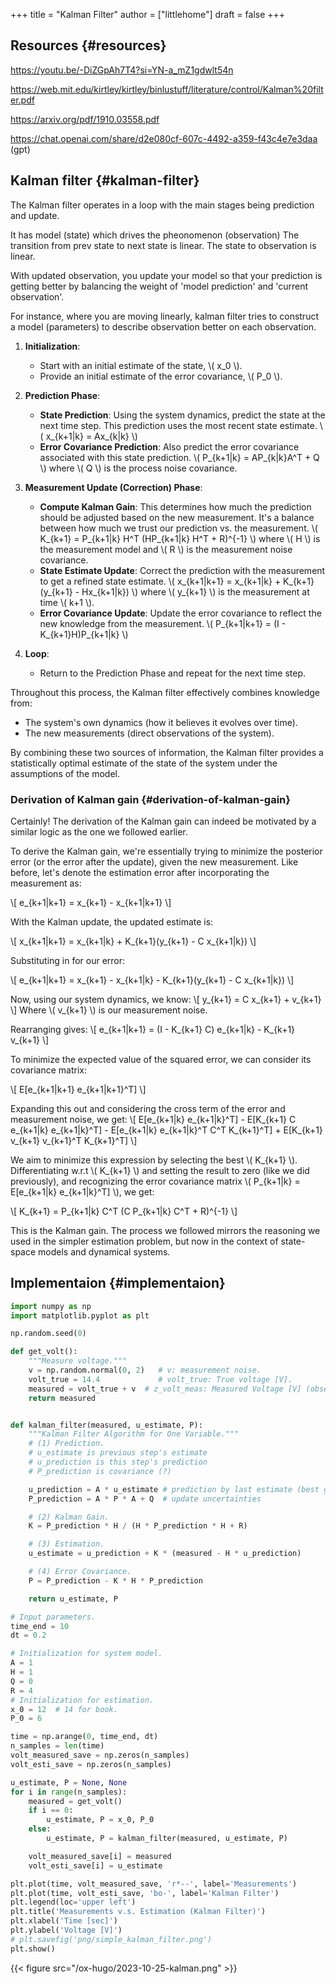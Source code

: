 +++
title = "Kalman Filter"
author = ["littlehome"]
draft = false
+++

## Resources {#resources}

<https://youtu.be/-DiZGpAh7T4?si=YN-a_mZ1gdwlt54n>

<https://web.mit.edu/kirtley/kirtley/binlustuff/literature/control/Kalman%20filter.pdf>

<https://arxiv.org/pdf/1910.03558.pdf>

<https://chat.openai.com/share/d2e080cf-607c-4492-a359-f43c4e7e3daa> (gpt)


## Kalman filter {#kalman-filter}

The Kalman filter operates in a loop with the main stages being prediction and update.

It has model (state) which drives the pheonomenon (observation)
The transition from prev state to next state is linear.
The state to observation is linear.

With updated observation, you update your model so that your prediction is getting better by balancing the weight of 'model prediction' and 'current observation'.

For instance, where you are moving linearly, kalman filter tries to construct a model (parameters) to describe observation better on each observation.

1.  ****Initialization****:
    -   Start with an initial estimate of the state, \\( x\_0 \\).
    -   Provide an initial estimate of the error covariance, \\( P\_0 \\).

2.  ****Prediction Phase****:
    -   ****State Prediction****: Using the system dynamics, predict the state at the next time step. This prediction uses the most recent state estimate.
        \\( x\_{k+1|k} = Ax\_{k|k} \\)
    -   ****Error Covariance Prediction****: Also predict the error covariance associated with this state prediction.
          \\( P\_{k+1|k} = AP\_{k|k}A^T + Q \\)
        where \\( Q \\) is the process noise covariance.

3.  ****Measurement Update (Correction) Phase****:
    -   ****Compute Kalman Gain****: This determines how much the prediction should be adjusted based on the new measurement. It's a balance between how much we trust our prediction vs. the measurement.
          \\( K\_{k+1} = P\_{k+1|k} H^T (HP\_{k+1|k} H^T + R)^{-1} \\)
        where \\( H \\) is the measurement model and \\( R \\) is the measurement noise covariance.
    -   ****State Estimate Update****: Correct the prediction with the measurement to get a refined state estimate.
          \\( x\_{k+1|k+1} = x\_{k+1|k} + K\_{k+1}(y\_{k+1} - Hx\_{k+1|k}) \\)
        where \\( y\_{k+1} \\) is the measurement at time \\( k+1 \\).
    -   ****Error Covariance Update****: Update the error covariance to reflect the new knowledge from the measurement.
        \\( P\_{k+1|k+1} = (I - K\_{k+1}H)P\_{k+1|k} \\)

4.  ****Loop****:
    -   Return to the Prediction Phase and repeat for the next time step.

Throughout this process, the Kalman filter effectively combines knowledge from:

-   The system's own dynamics (how it believes it evolves over time).
-   The new measurements (direct observations of the system).

By combining these two sources of information, the Kalman filter provides a statistically optimal estimate of the state of the system under the assumptions of the model.


### Derivation of Kalman gain {#derivation-of-kalman-gain}

Certainly! The derivation of the Kalman gain can indeed be motivated by a similar logic as the one we followed earlier.

To derive the Kalman gain, we're essentially trying to minimize the posterior error (or the error after the update), given the new measurement. Like before, let's denote the estimation error after incorporating the measurement as:

\\[ e\_{k+1|k+1} = x\_{k+1} - x\_{k+1|k+1} \\]

With the Kalman update, the updated estimate is:

\\[ x\_{k+1|k+1} = x\_{k+1|k} + K\_{k+1}(y\_{k+1} - C x\_{k+1|k}) \\]

Substituting in for our error:

\\[ e\_{k+1|k+1} = x\_{k+1} - x\_{k+1|k} - K\_{k+1}(y\_{k+1} - C x\_{k+1|k}) \\]

Now, using our system dynamics, we know:
\\[ y\_{k+1} = C x\_{k+1} + v\_{k+1} \\]
Where \\( v\_{k+1} \\) is our measurement noise.

Rearranging gives:
\\[ e\_{k+1|k+1} = (I - K\_{k+1} C) e\_{k+1|k} - K\_{k+1} v\_{k+1} \\]

To minimize the expected value of the squared error, we can consider its covariance matrix:

\\[ E[e\_{k+1|k+1} e\_{k+1|k+1}^T] \\]

Expanding this out and considering the cross term of the error and measurement noise, we get:
\\[ E[e\_{k+1|k} e\_{k+1|k}^T] - E[K\_{k+1} C e\_{k+1|k} e\_{k+1|k}^T] - E[e\_{k+1|k} e\_{k+1|k}^T C^T K\_{k+1}^T] + E[K\_{k+1} v\_{k+1} v\_{k+1}^T K\_{k+1}^T] \\]

We aim to minimize this expression by selecting the best \\( K\_{k+1} \\). Differentiating w.r.t \\( K\_{k+1} \\) and setting the result to zero (like we did previously), and recognizing the error covariance matrix \\( P\_{k+1|k} = E[e\_{k+1|k} e\_{k+1|k}^T] \\), we get:

\\[ K\_{k+1} = P\_{k+1|k} C^T (C P\_{k+1|k} C^T + R)^{-1} \\]

This is the Kalman gain. The process we followed mirrors the reasoning we used in the simpler estimation problem, but now in the context of state-space models and dynamical systems.


## Implementaion {#implementaion}

```python
import numpy as np
import matplotlib.pyplot as plt

np.random.seed(0)
```

```python
def get_volt():
    """Measure voltage."""
    v = np.random.normal(0, 2)   # v: measurement noise.
    volt_true = 14.4             # volt_true: True voltage [V].
    measured = volt_true + v  # z_volt_meas: Measured Voltage [V] (observable).
    return measured


def kalman_filter(measured, u_estimate, P):
    """Kalman Filter Algorithm for One Variable."""
    # (1) Prediction.
    # u_estimate is previous step's estimate
    # u_prediction is this step's prediction
    # P_prediction is covariance (?)

    u_prediction = A * u_estimate # prediction by last estimate (best guess)
    P_prediction = A * P * A + Q  # update uncertainties

    # (2) Kalman Gain.
    K = P_prediction * H / (H * P_prediction * H + R)

    # (3) Estimation.
    u_estimate = u_prediction + K * (measured - H * u_prediction)

    # (4) Error Covariance.
    P = P_prediction - K * H * P_prediction

    return u_estimate, P
```

```python
# Input parameters.
time_end = 10
dt = 0.2

# Initialization for system model.
A = 1
H = 1
Q = 0
R = 4
# Initialization for estimation.
x_0 = 12  # 14 for book.
P_0 = 6

time = np.arange(0, time_end, dt)
n_samples = len(time)
volt_measured_save = np.zeros(n_samples)
volt_esti_save = np.zeros(n_samples)
```

```python
u_estimate, P = None, None
for i in range(n_samples):
    measured = get_volt()
    if i == 0:
        u_estimate, P = x_0, P_0
    else:
        u_estimate, P = kalman_filter(measured, u_estimate, P)

    volt_measured_save[i] = measured
    volt_esti_save[i] = u_estimate
```

```python
plt.plot(time, volt_measured_save, 'r*--', label='Measurements')
plt.plot(time, volt_esti_save, 'bo-', label='Kalman Filter')
plt.legend(loc='upper left')
plt.title('Measurements v.s. Estimation (Kalman Filter)')
plt.xlabel('Time [sec]')
plt.ylabel('Voltage [V]')
# plt.savefig('png/simple_kalman_filter.png')
plt.show()
```

{{< figure src="/ox-hugo/2023-10-25-kalman.png" >}}
